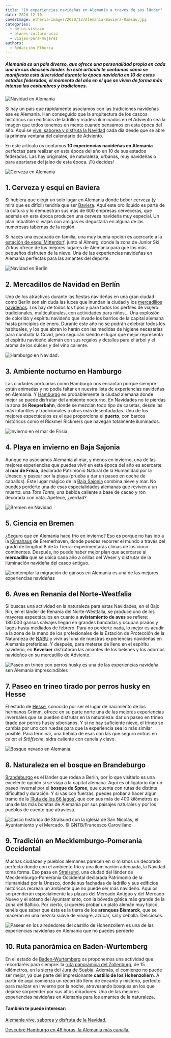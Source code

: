 ```yaml
---
title: "10 experiencias navideñas en Alemania a través de sus länder"
date: 2020-12-10
coverImage: etheria-images/2020/12/Alemania-Baviera-Ramsau.jpg
categories: 
  - de-un-vistazo
  - planes-cultura-ocio
  - viajes-para-mujeres
authors: 
  - Redacción Etheria
---
```


##### Alemania es un país diverso, que ofrece una personalidad propia en cada uno de sus dieciséis länder. En este artículo te contamos cómo se manifiesta esta diversidad durante la época navideña en 10 de estos estados federados, el momento del año en el que se viven de forma más intensa las costumbres y tradiciones.

![Navidad en Alemania](etheria-images/2020/12/Alemania-Baviera-Ramsau.jpg "Navideña imagen de la iglesia de San Sebastián en Ramsau, Baviera. © GNTB/Getty Images/Bluejayphoto")

Si hay un país que rápidamente asociamos con las tradiciones navideñas ese es Alemania. 
Han conseguido que la arquitectura de los cascos históricos con edificios de ladrillo y 
madera iluminados en el Adviento sea la imagen que todos tenemos en mente cuando 
pensamos en esta época del año. Aquí se [vive, saborea y disfruta la 
Navidad](https://etheriamagazine.com/2020/11/30/alemania-en-navidad-tradiciones-y-adviento/) 
cada día desde que se abre la primera ventana del calendario de Adviento. 

En este artículo os contamos **10 experiencias navideñas en Alemania** perfectas para 
realizar en esta época del año en 10 de sus estados federados. Las hay originales, de 
naturaleza, urbanas, muy navideñas o para apartarse del jaleo de esta época. ¡Tú 
decides! 

![Cerveza en Alemania](etheria-images/2020/12/Alemania-baviera-cerveza.jpg "Disfrutar de una buena cerveza es obligatorio en Baviera. © GNTB/Franken Tourismus/Bamberg TKS/Andreas Hub")

## 1\. Cerveza y esquí en Baviera

Si hubiera que elegir un solo lugar en Alemania donde beber cerveza (y mira que es 
difícil) tendría que ser [Baviera](https://www.bavaria.by/experiences/winter-holidays/). 
Aquí este oro líquido es parte de la cultura y lo demuestran sus más de 600 empresas 
cerveceras, que además en esta época producen una cerveza navideña muy especial. Un plan 
imbatible si viajas con amigas es degustarla en alguna de las numerosas tabernas de la 
región. 

Si haces una escapada en familia, una muy buena opción es acercarte a la [estación de 
esquí 
Mitterdorf,](http://www.bayern.by/reisen/familienurlaub-familien-winterland-mitterdorf) 
junto al Almerg, donde la zona de Junior Ski Zirkus ofrece de los mejores lugares de 
Alemania para que los más pequeños disfruten de la nieve. Una de las experiencias 
navideñas en Alemania perfectas para las amantes del deporte. 

![Navidad en Berlín](etheria-images/2020/12/Alemania-Berlin.jpg "La Puerta de Brandeburgo en Navidad. © GNTB/Getty Images/Golero")

## 2\. Mercadillos de Navidad en Berlín

Uno de los atractivos durante las fiestas navideñas en una gran ciudad como Berlín son 
sin duda las luces que inundan la ciudad y los [mercadillos 
navideños](https://www.visitberlin.de/es/mercados-de-navidad-berlin). Los hay de todos 
los tipos y para todos los perfiles de viajero: tradicionales, multiculturales, con 
actividades para niños… Una explosión de colorido y espíritu navideño que invade los 
barrios de la capital alemana hasta principios de enero. Durante este año no se podrán 
celebrar todos los habituales, y los que abran lo harán con las medidas de higiene 
necesarias para combatir la Covid, pero seguirán siendo el lugar que mejor representa el 
espíritu navideño alemán con sus regalos y detalles para el árbol y el aroma de los 
dulces y del vino caliente. 

![Hamburgo en Navidad.](etheria-images/2020/12/Alemania-Hamburgo.jpg "Hamburgo en Navidad. © GNTB/Getty Images/Westend61")

## 3\. Ambiente nocturno en Hamburgo

Las ciudades portuarias como Hamburgo nos encantan porque siempre están animadas y no 
podía faltar en nuestra lista de experiencias navideñas en Alemania. Y [Hamburgo](https://www.hamburg-tourism.de/) 
es probablemente la ciudad alemana donde mejor se puede disfrutar del ambiente nocturno. 
En Navidades no te pierdas la zona de **Reeperbahn**, donde se mezclan todo tipo de 
casetas, desde las más infantiles y tradicionales a otras más desenfadadas. Uno de los 
mejores espectáculos es el que proporciona el **puerto**, con barcos históricos como el 
Rickmer Rickmers que navegan totalmente iluminados. 

![Invierno en el mar de Frisia](etheria-images/2020/12/Alemania-Husum-Frisia.jpg "Imagen helada de Husum, en el mar de Frisia. © GNTB/Tourismus und Stadtmarketing Husum GmbH/Oliver Franke")

## 4\. Playa en invierno en Baja Sajonia

Aunque no asociamos Alemania al mar, y menos en invierno, una de las mejores 
experiencias que puedes vivir en esta época del año es acercarte al **mar de Frisia**, 
declarado Patrimonio Natural de la Humanidad por la Unesco, y pasear por la playa 
(prueba a dar un paseo en coche de caballos). Este lugar mágico de la [Baja 
Sajonia](https://www.germany.travel/es/inspiring-germany/baja-sajonia.html) combina 
nieve y mar. No puedes perderte una de esas especialidades alemanas que reviven a un 
muerto: una _Tote Tante_, una bebida caliente a base de cacao y ron decorada con nata. 
Apetece, ¿verdad? 

![Bremen en Navidad](etheria-images/2020/12/Alemania-Bremen.jpg "Luces navideñas en Bremen. © GNTB/BTZ/Jonas Ginter")

## 5\. Ciencia en Bremen

¿Seguro que en Alemania hace frío en invierno? Eso es porque no has ido a la [Klimahaus](https://www.klimahaus-bremerhaven.de/en) 
de Bremerhaven, donde puedes recorrer el mundo a través del grado de longitud 8 de la 
Tierra: experimentarás climas de los cinco continentes. Después, no puede haber mejor 
plan que acercarse al **mercadillo** que se ubica cada año a orillas del Weser y 
disfrutar de la iluminación navideña del casco antiguo. 

![contemplar la migración de gansos en Alemania es una de las mejores experiencias navideñas](etheria-images/2020/12/Alemania-Renania-gansos.jpg "Avistamiento de gansos en el Bajo Rin. © GNTB/Getty Images/Richard Dorn")

## 6\. Aves en Renania del Norte-Westfalia

Si buscas una actividad en la naturaleza para estas Navidades, en el Bajo Rin, en el 
länder de Renania del Norte-Westfalia, se produce uno de los mayores espectáculos en 
cuanto a **avistamiento de aves** se refiere: 180.000 gansos salvajes llegan en grandes 
bandadas y ocupan prados y lagos hasta mediados de febrero. Para no perderte nada, lo 
mejor es acudir a la zona de la mano de los profesionales de la Estación de Protección 
de la Naturaleza de [NABU](https://en.nabu.de) y vivir así una de nuestras experiencias 
navideñas en Alemania preferidas. Y después, para meterse de lleno en el espíritu 
navideño, en **Kevelaer** disfrutarán las amantes de los belenes y los adornos navideños 
en su mercadillo de Adviento. 

![Paseo en trineo con perros husky es una de las experiencias navideña sen Alemania imprescindibles](etheria-images/2020/12/Alemania-hesse-perros-husky.jpg "En el norte de Hesse no puedes perderte un paseo en trineo tirado por perros husky. © GNTB/DZT/Andreas Kaster")

## 7\. Paseo en trineo tirado por perros husky en Hesse

El estado de [Hesse](https://www.grimmheimat.de), conocido por ser el lugar de 
nacimiento de los hermanos Grimm, ofrece en su parte norte una de las mejores 
experiencias invernales que se pueden disfrutar en la naturaleza: dar un paseo en trineo 
tirado por perros husky siberianos. Y si no hay suficiente nieve, el trineo se cambia 
por uno con ruedas para que la experiencia sea lo más similar posible. Para terminar, 
una bebida de esas con las que seguro entras en calor: el _Stöffsche_, sidra caliente 
con canela y clavo. 

![Bosque nevado en Alemania.](etheria-images/2020/12/Alemania-bosque-spree.jpg "Paisaje nevado del bosque Srpee.© GNTB/TMB-Fotoarchiv/Steffen Lehmann")

## 8\. Naturaleza en el bosque en Brandeburgo

[Brandeburgo](https://www.brandenburg-tourism.com) es el länder que rodea a Berlín, por 
lo que visitarlo es una excelente opción si se viaja a la capital alemana. Aquí es 
obligatorio dar un paseo invernal por el **bosque de Spree**, que cuenta con rutas de 
distinta dificultad y duración. Y si vas con fuerzas, puedes probar a hacer algún tramo 
de la [‘Ruta de los 66 
lagos’](https://www.brandenburg-tourism.com/poi/spreewald/hiking-tours/66-lakes-trail/), 
que con sus más de 400 kilómetros es una de las más bonitas de Alemania por sus paisajes 
naturales y por los pueblos de cuento que atraviesa. 

![](etheria-images/2020/12/Alemania-straldsun.jpg "Casco histórico de Stralsund con la iglesia de San Nicolás, el Ayuntamiento y el Mercado. © GNTB/Francesco Carovillano")

## 9\. Tradición en Mecklemburgo-Pomerania Occidental

Muchas ciudades y pueblos alemanes parecen en sí mismos un decorado perfecto donde con 
el ambiente frío y una iluminación adecuada, la Navidad toma forma. Eso pasa en [Stralsund](https://www.stralsundtourismus.de/en/welcome), 
una ciudad del länder de Mecklemburgo-Pomerania Occidental declarada Patrimonio de la 
Humanidad por la Unesco, donde sus fachadas de ladrillo y sus edificios históricos 
recrean un ambiente que no puede ser más navideño. Aquí os sorprenderán especialmente 
las plazas del Mercado Antiguo y del Mercado Nuevo y el sótano del Ayuntamiento, con la 
bóveda gótica más grande de la zona del Báltico. Por cierto, si queréis probar un plato 
alemán muy típico, tenéis que saber que ésta es la tierra de los **arenques Bismarck**, 
que se maceran en una mezcla suave de vinagre, azúcar, sal y cebolla. Deliciosos. 

![Pasear en los alrededores del castillo de Hohenzollern es una de las experiencias navideñas en Alemania que no puedes perderte](etheria-images/2020/12/Alemania-castillo-Hohenzollern.jpg "Castillo de Hohenzollern en el länder Baden-Wurtemberg. © GNTB/Dietmar Scherf")

## 10\. Ruta panorámica en Baden-Wurtemberg

En el estado de [Baden-Wurtemberg](https://www.turismo-bw.es) os proponemos una 
actividad que recordaréis para siempre: la [ruta panorámica del 
Zollenburg](https://www.wanderinstitut.de/premiumwege/baden-wuerttemberg/zollernburg-panorama/), 
de 15 kilómetros, en la [sierra del Jura de Suabia](https://www.schwaebischealb.de). 
Además, el comienzo no puede ser mejor, ya que parte del impresionante **castillo de los 
Hohenzollern**. A partir de aquí comienza un recorrido lleno de encanto y misterio, 
perfecto para realizar en invierno por la noche, atravesando bosques en los que dejarse 
sorprender por sus altos miradores. Una de las mejores experiencias navideñas en 
Alemania para los amantes de la naturaleza. 

#### También te puede interesar:

[Alemania vive, saborea y disfruta de la 
Navidad.](https://etheriamagazine.com/2020/11/30/alemania-en-navidad-tradiciones-y-adviento/) 

[Descubre Hamburgo en 48 horas, la Alemania más 
canalla.](https://etheriamagazine.com/2020/02/24/que-ver-hacer-fin-de-semana-hamburgo-alemania/)
